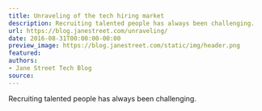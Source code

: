 ```yaml
---
title: Unraveling of the tech hiring market
description: Recruiting talented people has always been challenging.
url: https://blog.janestreet.com/unraveling/
date: 2016-08-31T00:00:00-00:00
preview_image: https://blog.janestreet.com/static/img/header.png
featured:
authors:
- Jane Street Tech Blog
source:
---
```


<p>Recruiting talented people has always been challenging.</p>


